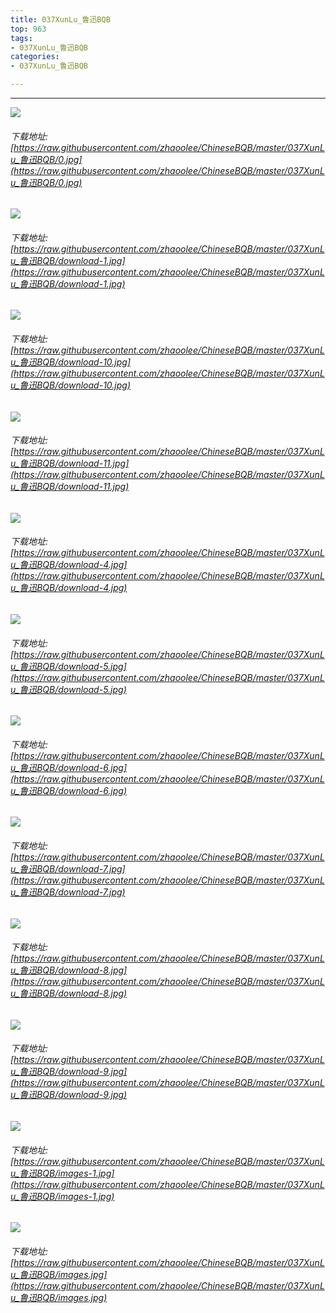 ```yaml
---
title: 037XunLu_鲁迅BQB
top: 963
tags:
- 037XunLu_鲁迅BQB
categories:
- 037XunLu_鲁迅BQB

---
```


------

<!-- more -->

![](https://raw.githubusercontent.com/zhaoolee/ChineseBQB/master/037XunLu_鲁迅BQB/0.jpg)
###### 下载地址:[https://raw.githubusercontent.com/zhaoolee/ChineseBQB/master/037XunLu_鲁迅BQB/0.jpg](https://raw.githubusercontent.com/zhaoolee/ChineseBQB/master/037XunLu_鲁迅BQB/0.jpg)

![](https://raw.githubusercontent.com/zhaoolee/ChineseBQB/master/037XunLu_鲁迅BQB/download-1.jpg)
###### 下载地址:[https://raw.githubusercontent.com/zhaoolee/ChineseBQB/master/037XunLu_鲁迅BQB/download-1.jpg](https://raw.githubusercontent.com/zhaoolee/ChineseBQB/master/037XunLu_鲁迅BQB/download-1.jpg)

![](https://raw.githubusercontent.com/zhaoolee/ChineseBQB/master/037XunLu_鲁迅BQB/download-10.jpg)
###### 下载地址:[https://raw.githubusercontent.com/zhaoolee/ChineseBQB/master/037XunLu_鲁迅BQB/download-10.jpg](https://raw.githubusercontent.com/zhaoolee/ChineseBQB/master/037XunLu_鲁迅BQB/download-10.jpg)

![](https://raw.githubusercontent.com/zhaoolee/ChineseBQB/master/037XunLu_鲁迅BQB/download-11.jpg)
###### 下载地址:[https://raw.githubusercontent.com/zhaoolee/ChineseBQB/master/037XunLu_鲁迅BQB/download-11.jpg](https://raw.githubusercontent.com/zhaoolee/ChineseBQB/master/037XunLu_鲁迅BQB/download-11.jpg)

![](https://raw.githubusercontent.com/zhaoolee/ChineseBQB/master/037XunLu_鲁迅BQB/download-4.jpg)
###### 下载地址:[https://raw.githubusercontent.com/zhaoolee/ChineseBQB/master/037XunLu_鲁迅BQB/download-4.jpg](https://raw.githubusercontent.com/zhaoolee/ChineseBQB/master/037XunLu_鲁迅BQB/download-4.jpg)

![](https://raw.githubusercontent.com/zhaoolee/ChineseBQB/master/037XunLu_鲁迅BQB/download-5.jpg)
###### 下载地址:[https://raw.githubusercontent.com/zhaoolee/ChineseBQB/master/037XunLu_鲁迅BQB/download-5.jpg](https://raw.githubusercontent.com/zhaoolee/ChineseBQB/master/037XunLu_鲁迅BQB/download-5.jpg)

![](https://raw.githubusercontent.com/zhaoolee/ChineseBQB/master/037XunLu_鲁迅BQB/download-6.jpg)
###### 下载地址:[https://raw.githubusercontent.com/zhaoolee/ChineseBQB/master/037XunLu_鲁迅BQB/download-6.jpg](https://raw.githubusercontent.com/zhaoolee/ChineseBQB/master/037XunLu_鲁迅BQB/download-6.jpg)

![](https://raw.githubusercontent.com/zhaoolee/ChineseBQB/master/037XunLu_鲁迅BQB/download-7.jpg)
###### 下载地址:[https://raw.githubusercontent.com/zhaoolee/ChineseBQB/master/037XunLu_鲁迅BQB/download-7.jpg](https://raw.githubusercontent.com/zhaoolee/ChineseBQB/master/037XunLu_鲁迅BQB/download-7.jpg)

![](https://raw.githubusercontent.com/zhaoolee/ChineseBQB/master/037XunLu_鲁迅BQB/download-8.jpg)
###### 下载地址:[https://raw.githubusercontent.com/zhaoolee/ChineseBQB/master/037XunLu_鲁迅BQB/download-8.jpg](https://raw.githubusercontent.com/zhaoolee/ChineseBQB/master/037XunLu_鲁迅BQB/download-8.jpg)

![](https://raw.githubusercontent.com/zhaoolee/ChineseBQB/master/037XunLu_鲁迅BQB/download-9.jpg)
###### 下载地址:[https://raw.githubusercontent.com/zhaoolee/ChineseBQB/master/037XunLu_鲁迅BQB/download-9.jpg](https://raw.githubusercontent.com/zhaoolee/ChineseBQB/master/037XunLu_鲁迅BQB/download-9.jpg)

![](https://raw.githubusercontent.com/zhaoolee/ChineseBQB/master/037XunLu_鲁迅BQB/images-1.jpg)
###### 下载地址:[https://raw.githubusercontent.com/zhaoolee/ChineseBQB/master/037XunLu_鲁迅BQB/images-1.jpg](https://raw.githubusercontent.com/zhaoolee/ChineseBQB/master/037XunLu_鲁迅BQB/images-1.jpg)

![](https://raw.githubusercontent.com/zhaoolee/ChineseBQB/master/037XunLu_鲁迅BQB/images.jpg)
###### 下载地址:[https://raw.githubusercontent.com/zhaoolee/ChineseBQB/master/037XunLu_鲁迅BQB/images.jpg](https://raw.githubusercontent.com/zhaoolee/ChineseBQB/master/037XunLu_鲁迅BQB/images.jpg)

